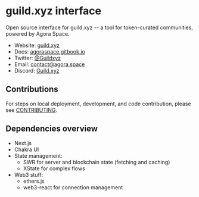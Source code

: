 # guild.xyz interface

Open source interface for guild.xyz -- a tool for token-curated communities, powered by Agora Space.

- Website: [guild.xyz](https://guild.xyz)
- Docs: [agoraspace.gitbook.io](https://agoraspace.gitbook.io/agoraspace/)
- Twitter: [@Guildxyz](https://twitter.com/guildxyz)
- Email: [contact@agora.space](mailto:contact@agora.space)
- Discord: [Guild.xyz](https://discord.gg/ghJ2azx9bY)

## Contributions

For steps on local deployment, development, and code contribution, please see [CONTRIBUTING](./CONTRIBUTING.md).

## Dependencies overview

- Next.js
- Chakra UI
- State management:
  - SWR for server and blockchain state (fetching and caching)
  - XState for complex flows
- Web3 stuff:
  - ethers.js
  - web3-react for connection management


